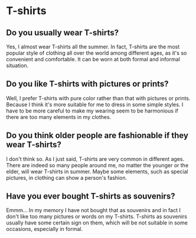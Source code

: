 # T-shirts

## Do you usually wear T-shirts?

Yes, I almost wear T-shirts all the summer. In fact, T-shirts are the most popular style of clothing all over the world among different ages, as it's so convenient and comfortable. It can be worn at both formal and informal situation.

## Do you like T-shirts with pictures or prints?

Well, I prefer T-shirts with pure color rather than that with pictures or prints. Because I think it's more suitable for me to dress in some simple styles. I have to be more careful to make my wearing seem to be harmonious if there are too many elements in my clothes.

## Do you think older people are fashionable if they wear T-shirts?

I don't think so. As I just said, T-shirts are very common in different ages. There are indeed so many people around me, no matter the younger or the elder, will wear T-shirts in summer. Maybe some elements, such as special pictures, in clothing can show a person's fashion.

## Have you ever bought T-shirts as souvenirs?

Emmm... In my memory I have not bought that as souvenirs and in fact I don't like too many pictures or words on my T-shirts. T-shirts as souvenirs usually have some certain sign on them, which will be not suitable in some occasions, especially in formal.